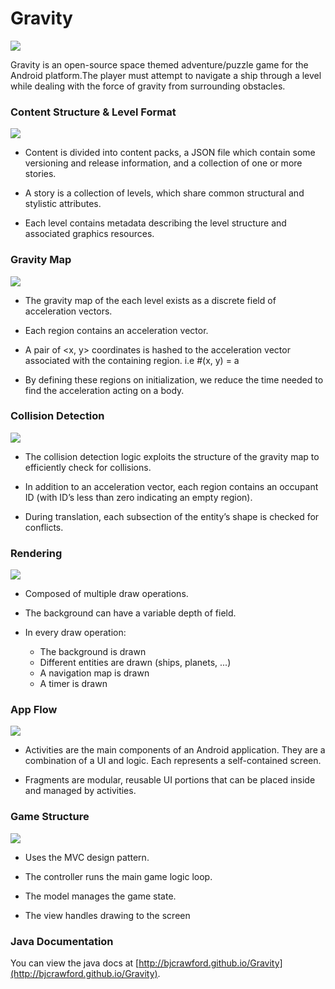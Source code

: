 Gravity
=======

![](https://raw.githubusercontent.com/bjcrawford/Gravity/master/ghimages/GravityLogo.png)

Gravity is an open-source space themed adventure/puzzle game for the Android platform.The player 
must attempt to navigate a ship through a level while dealing with the force of gravity from 
surrounding obstacles.

### Content Structure & Level Format

![](https://raw.githubusercontent.com/bjcrawford/Gravity/master/ghimages/JSONContent.png)

* Content is divided into content packs, a JSON file which contain some versioning and release 
information, and a collection of one or more stories.

* A story is a collection of levels, which share common structural and stylistic attributes.

* Each level contains metadata describing the level structure and associated graphics resources.

### Gravity Map

![](https://raw.githubusercontent.com/bjcrawford/Gravity/master/ghimages/GravityMap.png)

* The gravity map of the each level exists as a discrete field of acceleration vectors.

* Each region contains an acceleration vector.

* A pair of <x, y> coordinates is hashed to the acceleration vector associated with the containing 
region. i.e    #(x, y) = a

* By defining these regions on initialization, we reduce the time needed to find the acceleration 
acting on a body.

### Collision Detection

![](https://raw.githubusercontent.com/bjcrawford/Gravity/master/ghimages/CollisionDetection.png)

* The collision detection logic exploits the structure of the gravity map to efficiently check for 
collisions.

* In addition to an acceleration vector, each region contains an occupant ID (with ID’s less than 
zero indicating an empty region).

* During translation, each subsection of the entity’s shape is checked for conflicts.

### Rendering

![](https://raw.githubusercontent.com/bjcrawford/Gravity/master/ghimages/Rendering.png)

* Composed of multiple draw operations.

* The background can have a variable depth of field.

* In every draw operation:
  * The background is drawn
  * Different entities are drawn (ships, planets, ...)
  * A navigation map is drawn
  * A timer is drawn

### App Flow

![](https://raw.githubusercontent.com/bjcrawford/Gravity/master/ghimages/AppFlow.png)

* Activities are the main components of an Android application. They are a combination of a 
UI and logic. Each represents a self-contained screen.

* Fragments are modular, reusable UI portions that can be placed inside and managed by activities.

### Game Structure

![](https://raw.githubusercontent.com/bjcrawford/Gravity/master/ghimages/MVCDiagram.png)

* Uses the MVC design pattern.

* The controller runs the main game logic loop.

* The model manages the game state.

* The view handles drawing to the screen

### Java Documentation

You can view the java docs at [http://bjcrawford.github.io/Gravity](http://bjcrawford.github.io/Gravity).
